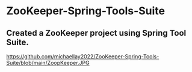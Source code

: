 # ZooKeeper-Spring-Tools-Suite

## Created a ZooKeeper project using Spring Tool Suite. 

https://github.com/michaellay2022/ZooKeeper-Spring-Tools-Suite/blob/main/ZoopKeeper.JPG
